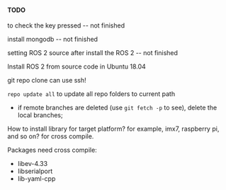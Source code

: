 #### TODO

to check the key pressed  -- not finished

install mongodb  -- not finished

setting ROS 2 source after install the ROS 2  -- not finished

Install ROS 2 from source code in Ubuntu 18.04

git repo clone can use ssh!

`repo update all` to update all repo folders to current path

* if remote branches are deleted (use `git fetch -p` to see), delete the local branches;

How to install library for target platform? for example, imx7, raspberry pi, and so on? for cross compile.

Packages need cross compile:

* libev-4.33
* libserialport
* lib-yaml-cpp